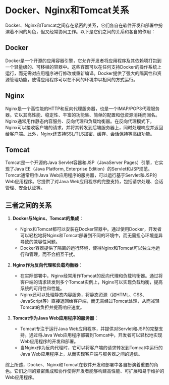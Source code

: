 # Docker、Nginx和Tomcat关系

Docker、Nginx和Tomcat之间存在紧密的关系，它们各自在软件开发和部署中扮演着不同的角色，但又经常协同工作。以下是它们之间的关系和各自的作用：

## Docker

Docker是一个开源的应用容器引擎，它允许开发者将应用程序及其依赖项打包到一个轻量级的、可移植的容器中。这些容器可以在任何支持Docker的操作系统上运行，而无需对应用程序进行修改或重新编译。Docker提供了强大的隔离性和资源管理功能，使得应用程序可以在不同的环境中以相同的方式运行。

## Nginx

Nginx是一个高性能的HTTP和反向代理服务器，也是一个IMAP/POP3代理服务器。它以其高性能、稳定性、丰富的功能集、简单的配置和低资源消耗而闻名。Nginx通常用作静态内容服务、反向代理和负载均衡器。在反向代理模式下，Nginx可以接收客户端的请求，并将其转发到后端服务器上，同时处理响应并返回给客户端。此外，Nginx还支持SSL/TLS加密、缓存、会话保持等高级功能。

## Tomcat

Tomcat是一个开源的Java Servlet容器和JSP（JavaServer Pages）引擎，它实现了Java EE（Java Platform, Enterprise Edition）的Servlet和JSP规范。Tomcat通常用作Java Web应用程序的服务器，可以运行基于Servlet和JSP的Web应用程序。它提供了对Java Web应用程序的完整支持，包括请求处理、会话管理、安全认证等。

## 三者之间的关系

1. **Docker与Nginx、Tomcat的集成**：

    * Nginx和Tomcat都可以安装在Docker容器中。通过使用Docker，开发者可以轻松地将Nginx和Tomcat部署到不同的环境中，而无需担心环境差异导致的兼容性问题。
    * Docker容器提供了隔离的运行环境，使得Nginx和Tomcat可以独立地运行和管理，而不会相互干扰。

2. **Nginx作为反向代理和负载均衡器**：

    * 在实际部署中，Nginx经常用作Tomcat的反向代理和负载均衡器。通过将客户端的请求转发到多个Tomcat实例上，Nginx可以实现负载均衡，提高系统的可用性和性能。
    * Nginx还可以处理静态内容服务，将静态资源（如HTML、CSS、JavaScript等）直接返回给客户端，而无需经过Tomcat处理，从而减轻Tomcat的负担并提高响应速度。

3. **Tomcat作为Java Web应用程序的服务器**：

    * Tomcat专注于运行Java Web应用程序，并提供对Servlet和JSP的完整支持。通过将Java Web应用程序部署到Tomcat中，开发者可以轻松地实现Web应用程序的开发和部署。
    * 当Nginx作为反向代理时，它可以将客户端的请求转发到Tomcat中运行的Java Web应用程序上，从而实现客户端与服务器之间的通信。

综上所述，Docker、Nginx和Tomcat在软件开发和部署中各自扮演着重要的角色。它们之间的紧密集成和协作使得开发者能够构建高性能、可扩展和易于维护的Web应用程序。
